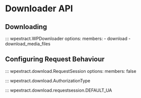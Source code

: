 # Downloader API

## Downloading

::: wpextract.WPDownloader
    options:
        members:
        - download
        - download_media_files

## Configuring Request Behaviour

::: wpextract.download.RequestSession
    options:
        members: false

::: wpextract.download.AuthorizationType

::: wpextract.download.requestsession.DEFAULT_UA